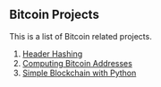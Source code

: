 ## Bitcoin Projects
This is a list of Bitcoin related projects.

1. [Header Hashing](https://github.com/ranzhang/blockchain/tree/master/Bitcoin/headerhashing)
2. [Computing Bitcoin Addresses](https://github.com/ranzhang/blockchain/tree/master/Bitcoin/addr)
3. [Simple Blockchain with Python](https://github.com/ranzhang/blockchain/tree/master/Bitcoin/addr)